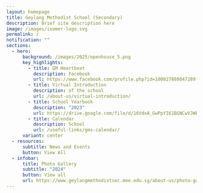 ```yaml
---
layout: homepage
title: Geylang Methodist School (Secondary)
description: Brief site description here
image: /images/isomer-logo.svg
permalink: /
notification: ""
sections:
  - hero:
      background: /images/2025/openhouse_5.png
      key_highlights:
        - title: GM Heartbeat
          description: Facebook
          url: https://www.facebook.com/profile.php?id=100027880047289
        - title: Virtual Introduction
          description: of the school
          url: /about-us/virtual-introduction/
        - title: School Yearbook
          description: "2023"
          url: https://drive.google.com/file/d/16VdxA_GwPpYI61BGNCwVJWBvQw-K7bJQ/view?usp=drive_link
        - title: Calendar
          description: School
          url: /useful-links/gms-calendar/
      variant: center
  - resources:
      subtitle: News and Events
      button: View All
  - infobar:
      title: Photo Gallery
      subtitle: "2024"
      button: View all
      url: https://www.geylangmethodistsec.moe.edu.sg/about-us/photo-gallery/2024/
---
```

